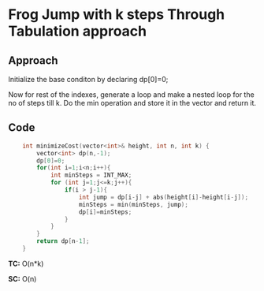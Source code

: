 # Frog Jump with k steps Through Tabulation approach

## Approach

Initialize the base conditon by declaring dp[0]=0;

Now for rest of the indexes, generate a loop and make a nested loop for the no of steps till k. Do the min operation and store it in the vector and return it.

## Code

```c++
    int minimizeCost(vector<int>& height, int n, int k) {
        vector<int> dp(n,-1);
        dp[0]=0;
        for(int i=1;i<n;i++){
            int minSteps = INT_MAX;
            for (int j=1;j<=k;j++){
                if(i > j-1){
                    int jump = dp[i-j] + abs(height[i]-height[i-j]);
                    minSteps = min(minSteps, jump);
                    dp[i]=minSteps;
                }
            }
        }
        return dp[n-1];
    }
```

**TC:** O(n\*k)

**SC:** O(n)
